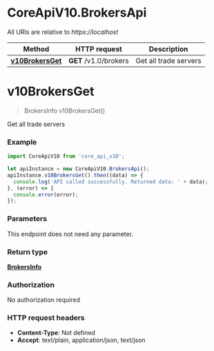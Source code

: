 # CoreApiV10.BrokersApi

All URIs are relative to *https://localhost*

Method | HTTP request | Description
------------- | ------------- | -------------
[**v10BrokersGet**](BrokersApi.md#v10BrokersGet) | **GET** /v1.0/brokers | Get all trade servers


<a name="v10BrokersGet"></a>
# **v10BrokersGet**
> BrokersInfo v10BrokersGet()

Get all trade servers

### Example
```javascript
import CoreApiV10 from 'core_api_v10';

let apiInstance = new CoreApiV10.BrokersApi();
apiInstance.v10BrokersGet().then((data) => {
  console.log('API called successfully. Returned data: ' + data);
}, (error) => {
  console.error(error);
});

```

### Parameters
This endpoint does not need any parameter.

### Return type

[**BrokersInfo**](BrokersInfo.md)

### Authorization

No authorization required

### HTTP request headers

 - **Content-Type**: Not defined
 - **Accept**: text/plain, application/json, text/json

